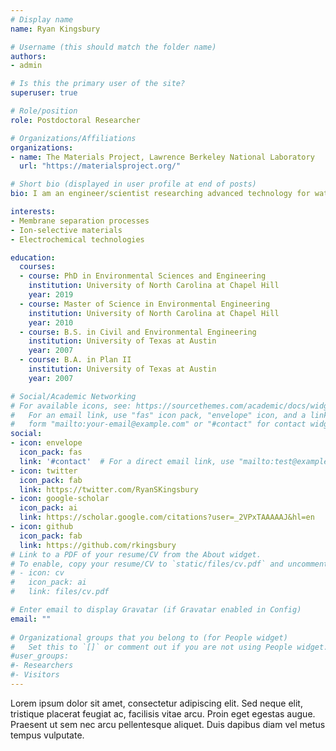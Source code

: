 ```yaml
---
# Display name
name: Ryan Kingsbury

# Username (this should match the folder name)
authors:
- admin

# Is this the primary user of the site?
superuser: true

# Role/position
role: Postdoctoral Researcher

# Organizations/Affiliations
organizations:
- name: The Materials Project, Lawrence Berkeley National Laboratory
  url: "https://materialsproject.org/"

# Short bio (displayed in user profile at end of posts)
bio: I am an engineer/scientist researching advanced technology for water purification and clean energy production. I enjoy tinerking with computers as a hobby, and try to apply what I learn about modern programming tools to my work. 

interests:
- Membrane separation processes
- Ion-selective materials
- Electrochemical technologies

education:
  courses:
  - course: PhD in Environmental Sciences and Engineering
    institution: University of North Carolina at Chapel Hill
    year: 2019
  - course: Master of Science in Environmental Engineering
    institution: University of North Carolina at Chapel Hill
    year: 2010
  - course: B.S. in Civil and Environmental Engineering
    institution: University of Texas at Austin
    year: 2007
  - course: B.A. in Plan II
    institution: University of Texas at Austin
    year: 2007

# Social/Academic Networking
# For available icons, see: https://sourcethemes.com/academic/docs/widgets/#icons
#   For an email link, use "fas" icon pack, "envelope" icon, and a link in the
#   form "mailto:your-email@example.com" or "#contact" for contact widget.
social:
- icon: envelope
  icon_pack: fas
  link: '#contact'  # For a direct email link, use "mailto:test@example.org".
- icon: twitter
  icon_pack: fab
  link: https://twitter.com/RyanSKingsbury
- icon: google-scholar
  icon_pack: ai
  link: https://scholar.google.com/citations?user=_2VPxTAAAAAJ&hl=en
- icon: github
  icon_pack: fab
  link: https://github.com/rkingsbury
# Link to a PDF of your resume/CV from the About widget.
# To enable, copy your resume/CV to `static/files/cv.pdf` and uncomment the lines below.  
# - icon: cv
#   icon_pack: ai
#   link: files/cv.pdf

# Enter email to display Gravatar (if Gravatar enabled in Config)
email: ""
  
# Organizational groups that you belong to (for People widget)
#   Set this to `[]` or comment out if you are not using People widget.  
#user_groups:
#- Researchers
#- Visitors
---
```


Lorem ipsum dolor sit amet, consectetur adipiscing elit. Sed neque elit, tristique placerat feugiat ac, facilisis vitae arcu. Proin eget egestas augue. Praesent ut sem nec arcu pellentesque aliquet. Duis dapibus diam vel metus tempus vulputate. 
